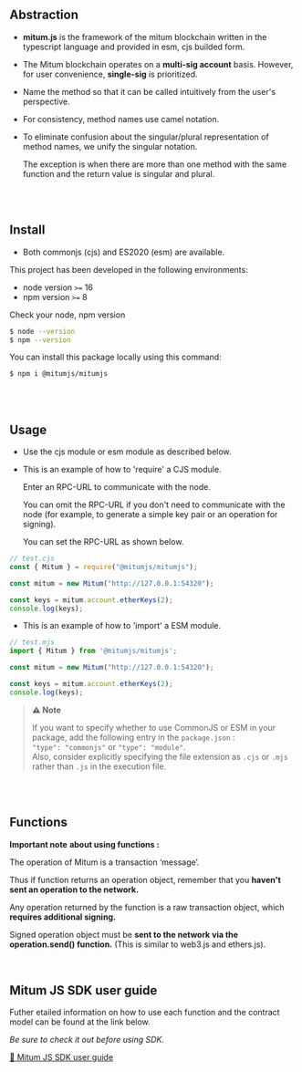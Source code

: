 ## Abstraction
- __mitum.js__ is the framework of the mitum blockchain written in the typescript language and provided in esm, cjs builded form.
- The Mitum blockchain operates on a __multi-sig account__ basis. However, for user convenience, __single-sig__ is prioritized.
- Name the method so that it can be called intuitively from the user's perspective.
- For consistency, method names use camel notation.
- To eliminate confusion about the singular/plural representation of method names, we unify the singular notation.
    
    The exception is when there are more than one method with the same function and the return value is singular and plural.
    
</br> 

</br> 

## **Install**    
- Both commonjs (cjs) and ES2020 (esm) are available.
    
This project has been developed in the following environments:
* node version <code>>=</code> 16
* npm version <code>>=</code> 8

Check your node, npm version
```bash
$ node --version
$ npm --version
```

You can install this package locally using this command:

```bash
$ npm i @mitumjs/mitumjs
```

</br> 

</br> 

## Usage
- Use the cjs module or esm module as described below.

- This is an example of how to 'require' a CJS module.
    
    Enter an RPC-URL to communicate with the node.
    
    You can omit the RPC-URL if you don't need to communicate with the node (for example, to generate a simple key pair or an operation for signing).
    
    You can set the RPC-URL as shown below.

```jsx
// test.cjs
const { Mitum } = require("@mitumjs/mitumjs");

const mitum = new Mitum("http://127.0.0.1:54320");

const keys = mitum.account.etherKeys(2);
console.log(keys);
```

- This is an example of how to 'import' a ESM module.

```jsx
// test.mjs
import { Mitum } from '@mitumjs/mitumjs';

const mitum = new Mitum("http://127.0.0.1:54320");

const keys = mitum.account.etherKeys(2);
console.log(keys);
```

> **⚠️ Note**
> 
> If you want to specify whether to use CommonJS or ESM in your package, add the following entry in the <code>package.json</code> : </br>
> <code>"type": "commonjs"</code> or <code>"type": "module"</code>. <br>
> Also, consider explicitly specifying the file extension as <code>.cjs</code> or <code>.mjs</code> rather than <code>.js</code> in the execution file.</br>

</br>

</br> 

## Functions

**Important note** **about using functions :**

The operation of Mitum is a transaction ‘message’.

Thus if function returns an operation object, remember that you **haven't sent an operation to the network.**

Any operation returned by the function is a raw transaction object, which **requires additional signing.**

Signed operation object must be **sent to the network via the operation.send() function.**
(This is similar to web3.js and ethers.js).

</br> 

## Mitum JS SDK user guide

Futher etailed information on how to use each function and the contract model can be found at the link below.

*Be sure to check it out before using SDK.* 

<a href="https://socialinfratech.gitbook.io/mitum-js-sdk/introduction/installation"> 📖 Mitum JS SDK user guide </a>